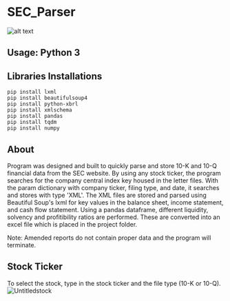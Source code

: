 # SEC_Parser

![alt text](https://forthebadge.com/images/badges/made-with-python.svg) 

## Usage: Python 3

## Libraries Installations
```
pip install lxml
pip install beautifulsoup4
pip install python-xbrl
pip install xmlschema
pip install pandas
pip install tqdm
pip install numpy

```

## About
Program was designed and built to quickly parse and store 10-K and 10-Q financial data from the SEC website. By using any stock ticker, the program searches for the company central index key housed in the letter files. With the param dictionary with company ticker, filing type, and date, it searches and stores with type 'XML'. The XML files are stored and parsed using Beautiful Soup's lxml for key values in the balance sheet, income statement, and cash flow statement. Using a pandas dataframe, different liquidity, solvency and profitibility ratios are performed. These are converted into an excel file which is placed in the project folder.


Note: Amended reports do not contain proper data and the program will terminate. 

## Stock Ticker
To select the stock, type in the stock ticker and the file type (10-K or 10-Q). 
![Untitledstock](https://user-images.githubusercontent.com/56742122/106424047-64e94780-6416-11eb-800b-d33e55ac4189.gif)

